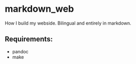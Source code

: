 # markdown_web

How I build my webside. Bilingual and entirely in markdown.

## Requirements:

- pandoc
- make
